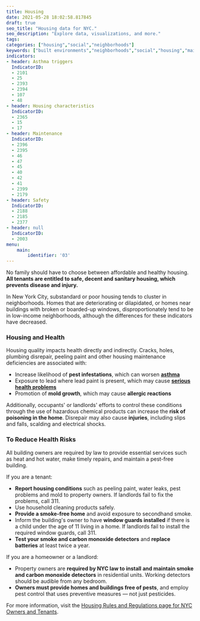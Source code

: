 ```yaml
---
title: Housing
date: 2021-05-28 18:02:58.817845
draft: true
seo_title: "Housing data for NYC."
seo_description: "Explore data, visualizations, and more."
tags: 
categories: ["housing","social","neighborhoods"]
keywords: ["built environments","neighborhoods","social","housing","maintenance","maintenance deficiencies","healthy housing"]
indicators:
- header: Asthma triggers
  IndicatorID:
  - 2101
  - 25
  - 2393
  - 2394
  - 107
  - 48
- header: Housing characteristics
  IndicatorID:
  - 2365
  - 15
  - 17
- header: Maintenance
  IndicatorID:
  - 2396
  - 2395
  - 46
  - 47
  - 45
  - 40
  - 42
  - 41
  - 2399
  - 2179
- header: Safety
  IndicatorID:
  - 2188
  - 2185
  - 2377
- header: null
  IndicatorID: 
  - 2003
menu:
    main:
        identifier: '03'
---
```


No family should have to choose between affordable and healthy housing. **All tenants are entitled to safe, decent and sanitary housing, which prevents disease and injury.**

In New York City, substandard or poor housing tends to cluster in neighborhoods. Homes that are deteriorating or dilapidated, or homes near buildings with broken or boarded-up windows, disproportionately tend to be in low-income neighborhoods, although the differences for these indicators have decreased.

### Housing and Health

Housing quality impacts health directly and indirectly. Cracks, holes, plumbing disrepair, peeling paint and other housing maintenance deficiencies are associated with:

* Increase likelihood of **pest infestations**, which can worsen **[asthma](http://www1.nyc.gov/site/doh/health/health-topics/asthma.page "Asthma")**
* Exposure to lead where lead paint is present, which may cause **[serious health problems](http://www1.nyc.gov/site/doh/health/health-topics/lead-poisoning-prevention.page "lead poisoning ")**
* Promotion of **mold growth**, which may cause **allergic reactions**

Additionally, occupants' or landlords' efforts to control these conditions through the use of hazardous chemical products can increase the **risk of poisoning in the home**. Disrepair may also cause **injuries**, including slips and falls, scalding and electrical shocks. 

### To Reduce Health Risks

All building owners are required by law to provide essential services such as heat and hot water, make timely repairs, and maintain a pest-free building. 

If you are a tenant:
* **Report housing conditions** such as peeling paint, water leaks, pest problems and mold to property owners. If landlords fail to fix the problems, call 311.
* Use household cleaning products safely.
* **Provide a smoke-free home** and avoid exposure to secondhand smoke.
* Inform the building's owner to have **window guards installed** if there is a child under the age of 11 living in a home. If landlords fail to install the required window guards, call 311.
* **Test your smoke and carbon monoxide detectors** and **replace batteries** at least twice a year.

If you are a homeowner or a landlord:

* Property owners are **required by NYC law to install and maintain smoke and carbon monoxide detectors** in residential units. Working detectors should be audible from any bedroom.
* **Owners must provide homes and buildings free of pests**, and employ pest control that uses preventive measures — not just pesticides.

For more information, visit the [Housing Rules and Regulations page for NYC Owners and Tenants](http://www1.nyc.gov/nyc-resources/service/4706/housing-rules-and-regulations-for-nyc-owners-and-tenants "Housing rules and regulations"). 